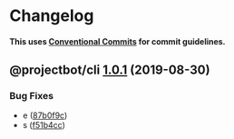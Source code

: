 # Changelog

#### This uses [Conventional Commits](https://conventionalcommits.org) for commit guidelines.

## @projectbot/cli [1.0.1](https://github.com/atiltedtree/projectbot/compare/@projectbot/cli@1.0.0...@projectbot/cli@1.0.1) (2019-08-30)

### Bug Fixes

- e ([87b0f9c](https://**gitbhub**.com/atiltedtree/projectbot/commit/87b0f9c))
- s ([f51b4cc](https://github.com/atiltedtree/projectbot/commit/f51b4cc))
